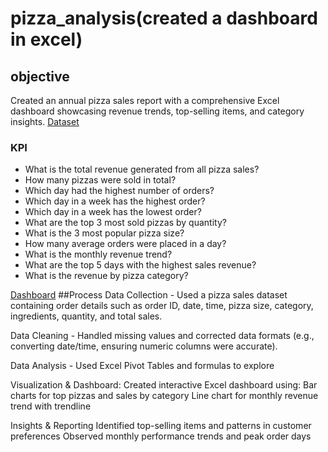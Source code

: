 # pizza_analysis(created a dashboard in excel)
## objective
Created an annual pizza sales report with a comprehensive Excel dashboard showcasing revenue trends, top-selling items, and category insights.
<a href="https://github.com/siddharthsinghnegi/pizza_analysis/blob/main/pizza_sales%20excel%20file.xlsx">Dataset</a>

### KPI

- What is the total revenue generated from all pizza sales?  
- How many pizzas were sold in total?  
- Which day had the highest number of orders?  
- Which day in a week has the highest order?  
- Which day in a week has the lowest order?  
- What are the top 3 most sold pizzas by quantity?  
- What is the 3 most popular pizza size?  
- How many average orders were placed in a day?  
- What is the monthly revenue trend?  
- What are the top 5 days with the highest sales revenue?  
- What is the revenue by pizza category?

<a href="https://github.com/siddharthsinghnegi/pizza_analysis/blob/main/Screenshot%202025-08-03%20135155.png">Dashboard</a>
##Process
Data Collection - Used a pizza sales dataset containing order details such as order ID, date, time, pizza size, category, ingredients, quantity, and total sales.

Data Cleaning - Handled missing values and corrected data formats (e.g., converting date/time, ensuring numeric columns were accurate).

Data Analysis - Used Excel Pivot Tables and formulas to explore

Visualization & Dashboard:
Created interactive Excel dashboard using:
  Bar charts for top pizzas and sales by category
  Line chart for monthly revenue trend with trendline

Insights & Reporting
  Identified top-selling items and patterns in customer preferences
  Observed monthly performance trends and peak order days
